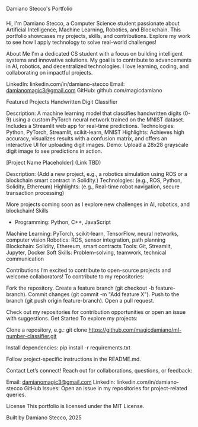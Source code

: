 Damiano Stecco's Portfolio
### #
Hi, I'm Damiano Stecco, a Computer Science student passionate about Artificial Intelligence, Machine Learning, Robotics, and Blockchain. This portfolio showcases my projects, skills, and contributions. Explore my work to see how I apply technology to solve real-world challenges!

About Me
I'm a dedicated CS student with a focus on building intelligent systems and innovative solutions. My goal is to contribute to advancements in AI, robotics, and decentralized technologies. I love learning, coding, and collaborating on impactful projects.

LinkedIn: linkedin.com/in/damiano-stecco
Email: damianomagic3@gmail.com
GitHub: github.com/magicdamiano

Featured Projects
Handwritten Digit Classifier

Description: A machine learning model that classifies handwritten digits (0-9) using a custom PyTorch neural network trained on the MNIST dataset. Includes a Streamlit web app for real-time predictions.
Technologies: Python, PyTorch, Streamlit, scikit-learn, MNIST
Highlights: Achieves high accuracy, visualizes results with a confusion matrix, and offers an interactive UI for uploading digit images.
Demo: Upload a 28x28 grayscale digit image to see predictions in action.

[Project Name Placeholder] (Link TBD)

Description: (Add a new project, e.g., a robotics simulation using ROS or a blockchain smart contract in Solidity.)
Technologies: (e.g., ROS, Python, Solidity, Ethereum)
Highlights: (e.g., Real-time robot navigation, secure transaction processing)

More projects coming soon as I explore new challenges in AI, robotics, and blockchain!
Skills
- Programming: Python, C++, JavaScript

Machine Learning: PyTorch, scikit-learn, TensorFlow, neural networks, computer vision
Robotics: ROS, sensor integration, path planning
Blockchain: Solidity, Ethereum, smart contracts
Tools: Git, Streamlit, Jupyter, Docker
Soft Skills: Problem-solving, teamwork, technical communication

Contributions
I’m excited to contribute to open-source projects and welcome collaborators! To contribute to my repositories:

Fork the repository.
Create a feature branch (git checkout -b feature-branch).
Commit changes (git commit -m "Add feature X").
Push to the branch (git push origin feature-branch).
Open a pull request.

Check out my repositories for contribution opportunities or open an issue with suggestions.
Get Started
To explore my projects:

Clone a repository, e.g.:
git clone https://github.com/magicdamiano/ml-number-classifier.git


Install dependencies:
pip install -r requirements.txt


Follow project-specific instructions in the README.md.


Contact
Let’s connect! Reach out for collaborations, questions, or feedback:

Email: damianomagic3@gmail.com
LinkedIn: linkedin.com/in/damiano-stecco
GitHub Issues: Open an issue in my repositories for project-related queries.

License
This portfolio is licensed under the MIT License.

Built by Damiano Stecco, 2025
